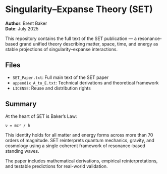 # Singularity–Expanse Theory (SET)

**Author**: Brent Baker  
**Date**: July 2025  

This repository contains the full text of the SET publication — a resonance-based grand unified theory describing matter, space, time, and energy as stable projections of singularity–expanse interactions.

## Files
- `SET_Paper.txt`: Full main text of the SET paper  
- `appendix_A_to_E.txt`: Technical derivations and theoretical framework  
- `LICENSE`: Reuse and distribution rights

## Summary
At the heart of SET is Baker’s Law:

```
ν = mc² / h
```

This identity holds for all matter and energy forms across more than 70 orders of magnitude. SET reinterprets quantum mechanics, gravity, and cosmology using a single coherent framework of resonance-based standing waves.

The paper includes mathematical derivations, empirical reinterpretations, and testable predictions for real-world validation.
